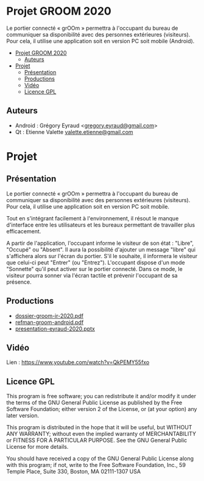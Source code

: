 # Projet GROOM 2020

Le portier connecté « grOOm » permettra à l'occupant du bureau de communiquer sa disponibilité avec des personnes extérieures (visiteurs). Pour cela, il utilise une application soit en version PC soit mobile (Android).

- [Projet GROOM 2020](#projet-groom-2020)
  - [Auteurs](#auteurs)
- [Projet](#projet-projet)
  - [Présentation](#présentation-presentation)
  - [Productions](#productions)
  - [Vidéo](#vidéo)
  - [Licence GPL](#licence-gpl)

## Auteurs

- Android : Grégory Eyraud <<gregory.eyraud@gmail.com>>
- Qt : Etienne Valette <valette.etienne@gmail.com>

# Projet

## Présentation

Le portier connecté « grOOm » permettra à l'occupant du bureau de communiquer sa disponibilité avec des personnes extérieures (visiteurs). Pour cela, il utilise une application soit en version PC soit mobile.

Tout en s'intégrant facilement à l'environnement, il résout le manque d'interface entre les utilisateurs et les bureaux permettant de travailler plus efficacement.

A partir de l'application, l'occupant informe le visiteur de son état : "Libre", "Occupé" ou "Absent". Il aura la possibilité d'ajouter un message "libre" qui s'affichera alors sur l'écran du portier. S'il le souhaite, il informera le visiteur que celui-ci peut "Entrer" (ou "Entrez"). L'occupant dispose d'un mode "Sonnette" qu'il peut activer sur le portier connecté. Dans ce mode, le visiteur pourra sonner via l'écran tactile et prévenir l'occupant de sa présence.

## Productions

- [dossier-groom-ir-2020.pdf](dossier-groom-ir-2020.pdf)
- [refman-groom-android.pdf](refman-groom-android.pdf)
- [presentation-eyraud-2020.pptx](presentation-eyraud-2020.pptx)

## Vidéo

Lien : https://www.youtube.com/watch?v=QkPEMY55fxo

## Licence GPL

This program is free software; you can redistribute it and/or modify
it under the terms of the GNU General Public License as published by
the Free Software Foundation; either version 2 of the License, or
(at your option) any later version.

This program is distributed in the hope that it will be useful,
but WITHOUT ANY WARRANTY; without even the implied warranty of
MERCHANTABILITY or FITNESS FOR A PARTICULAR PURPOSE. See the
GNU General Public License for more details.

You should have received a copy of the GNU General Public License
along with this program; if not, write to the Free Software
Foundation, Inc., 59 Temple Place, Suite 330, Boston, MA 02111-1307 USA
